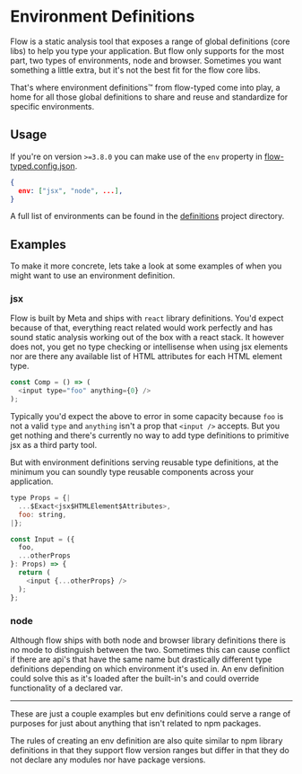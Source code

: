 # Environment Definitions

Flow is a static analysis tool that exposes a range of global definitions (core libs) to help you type your application. But flow only supports for the most part, two types of environments, node and browser. Sometimes you want something a little extra, but it's not the best fit for the flow core libs.

That's where environment definitions™ from flow-typed come into play, a home for all those global definitions to share and reuse and standardize for specific environments.

## Usage

If you're on version `>=3.8.0` you can make use of the `env` property in [flow-typed.config.json](flow-typed-config.md).

```json
{
  env: ["jsx", "node", ...],
}
```

A full list of environments can be found in the [definitions](https://github.com/flow-typed/flow-typed/tree/master/definitions/environments) project directory.

## Examples

To make it more concrete, lets take a look at some examples of when you might want to use an environment definition.

### jsx

Flow is built by Meta and ships with `react` library definitions. You'd expect because of that, everything react related would work perfectly and has sound static analysis working out of the box with a react stack. It however does not, you get no type checking or intellisense when using jsx elements nor are there any available list of HTML attributes for each HTML element type.

```js
const Comp = () => (
  <input type="foo" anything={0} />
);
```

Typically you'd expect the above to error in some capacity because `foo` is not a valid `type` and `anything` isn't a prop that `<input />` accepts. But you get nothing and there's currently no way to add type definitions to primitive jsx as a third party tool.

But with environment definitions serving reusable type definitions, at the minimum you can soundly type reusable components across your application.

```js
type Props = {|
  ...$Exact<jsx$HTMLElement$Attributes>,
  foo: string,
|};

const Input = ({
  foo,
  ...otherProps
}: Props) => {
  return (
    <input {...otherProps} />
  );
};
```

### node

Although flow ships with both node and browser library definitions there is no mode to distinguish between the two. Sometimes this can cause conflict if there are api's that have the same name but drastically different type definitions depending on which environment it's used in. An env definition could solve this as it's loaded after the built-in's and could override functionality of a declared var.

---

These are just a couple examples but env definitions could serve a range of purposes for just about anything that isn't related to npm packages.

The rules of creating an env definition are also quite similar to npm library definitions in that they support flow version ranges but differ in that they do not declare any modules nor have package versions.
